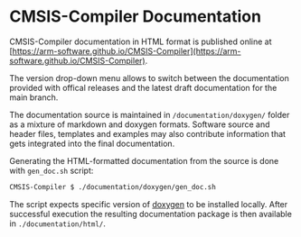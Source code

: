 # CMSIS-Compiler Documentation

CMSIS-Compiler documentation in HTML format is published online at [https://arm-software.github.io/CMSIS-Compiler](https://arm-software.github.io/CMSIS-Compiler).

The version drop-down menu allows to switch between the documentation provided with offical releases and the latest draft documentation for the main branch.

The documentation source is maintained in `/documentation/doxygen/` folder as a mixture of markdown and doxygen formats. Software source and header files, templates and examples may also contribute information that gets integrated into the final documentation.

Generating the HTML-formatted documentation from the source is done with `gen_doc.sh` script:

```sh
CMSIS-Compiler $ ./documentation/doxygen/gen_doc.sh
```

The script expects specific version of [doxygen](https://www.doxygen.nl/) to be installed locally. After successful execution the resulting documentation package is then available in `./documentation/html/`.
